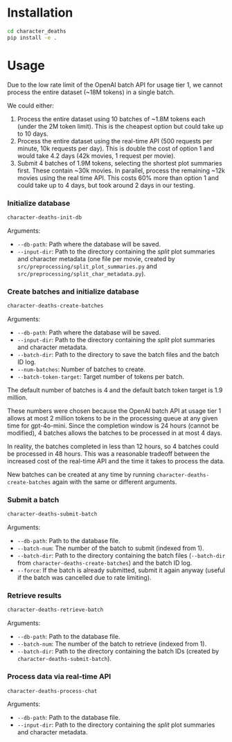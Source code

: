 # Installation

```bash
cd character_deaths
pip install -e .
```

# Usage

Due to the low rate limit of the OpenAI batch API for usage tier 1, we cannot process the entire dataset (~18M tokens) in a single batch.

We could either:

1. Process the entire dataset using 10 batches of ~1.8M tokens each (under the 2M token limit). This is the cheapest option but could take up to 10 days.
2. Process the entire dataset using the real-time API (500 requests per minute, 10k requests per day). This is double the cost of option 1 and would take 4.2 days (42k movies, 1 request per movie).
3. Submit 4 batches of 1.9M tokens, selecting the shortest plot summaries first. These contain ~30k movies. In parallel, process the remaining ~12k movies using the real time API. This costs 60% more than option 1 and could take up to 4 days, but took around 2 days in our testing.

### Initialize database

```bash
character-deaths-init-db
```

Arguments:

- `--db-path`: Path where the database will be saved.
- `--input-dir`: Path to the directory containing the *split* plot summaries and character metadata (one file per movie, created by `src/preprocessing/split_plot_summaries.py` and `src/preprocessing/split_char_metadata.py`).

### Create batches and initialize database

```bash
character-deaths-create-batches
```

Arguments:

- `--db-path`: Path where the database will be saved.
- `--input-dir`: Path to the directory containing the *split* plot summaries and character metadata.
- `--batch-dir`: Path to the directory to save the batch files and the batch ID log.
- `--num-batches`: Number of batches to create.
- `--batch-token-target`: Target number of tokens per batch.

The default number of batches is 4 and the default batch token target is 1.9 million. 

These numbers were chosen because the OpenAI batch API at usage tier 1 allows at most 2 million tokens to be in the processing queue at any given time for gpt-4o-mini.
Since the completion window is 24 hours (cannot be modified), 4 batches allows the batches to be processed in at most 4 days. 

In reality, the batches completed in less than 12 hours, so 4 batches could be processed in 48 hours. This was a reasonable tradeoff between the increased cost of the real-time API and the time it takes to process the data.

New batches can be created at any time by running `character-deaths-create-batches` again with the same or different arguments.


### Submit a batch

```bash
character-deaths-submit-batch
```

Arguments:

- `--db-path`: Path to the database file.
- `--batch-num`: The number of the batch to submit (indexed from 1).
- `--batch-dir`: Path to the directory containing the batch files (`--batch-dir` from `character-deaths-create-batches`) and the batch ID log.
- `--force`: If the batch is already submitted, submit it again anyway (useful if the batch was cancelled due to rate limiting).

### Retrieve results

```bash
character-deaths-retrieve-batch
```

Arguments:

- `--db-path`: Path to the database file.
- `--batch-num`: The number of the batch to retrieve (indexed from 1).
- `--batch-dir`: Path to the directory containing the batch IDs (created by `character-deaths-submit-batch`).

### Process data via real-time API

```bash
character-deaths-process-chat
```

Arguments:

- `--db-path`: Path to the database file.
- `--input-dir`: Path to the directory containing the *split* plot summaries and character metadata.